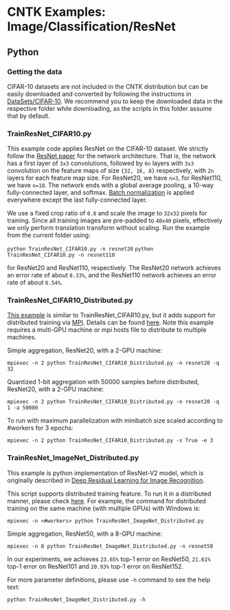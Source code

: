 # CNTK Examples: Image/Classification/ResNet

## Python

### Getting the data

CIFAR-10 datasets are not included in the CNTK distribution but can be easily downloaded and converted by following the instructions in [DataSets/CIFAR-10](../../../DataSets/CIFAR-10). We recommend you to keep the downloaded data in the respective folder while downloading, as the scripts in this folder assume that by default.

### TrainResNet_CIFAR10.py

This example code applies ResNet on the CIFAR-10 dataset. We strictly follow the [ResNet paper](http://arxiv.org/abs/1512.03385) for the network architecture. That is, the network has a first layer of `3x3` convolutions, followed by `6n` layers with `3x3` convolution on the feature maps of size `{32, 16, 8}` respectively, with `2n` layers for each feature map size. For ResNet20, we have `n=3`, for ResNet110, we have `n=18`. The network ends with a global average pooling, a 10-way fully-connected layer, and softmax. [Batch normalization](https://arxiv.org/abs/1502.03167) is applied everywhere except the last fully-connected layer.

We use a fixed crop ratio of `0.8` and scale the image to `32x32` pixels for training. Since all training images are pre-padded to `40x40` pixels, effectively we only perform translation transform without scaling. Run the example from the current folder using:

`python TrainResNet_CIFAR10.py -n resnet20`
`python TrainResNet_CIFAR10.py -n resnet110`

for ResNet20 and ResNet110, respectively. The ResNet20 network achieves an error rate of about `8.33%`, and the ResNet110 network achieves an error rate of about `6.54%`.

### TrainResNet_CIFAR10_Distributed.py

[This example](./TrainResNet_CIFAR10_Distributed.py) is similar to TrainResNet_CIFAR10.py, but it adds support for distributed training via [MPI](https://en.wikipedia.org/wiki/Message_Passing_Interface). Details can be found [here](https://docs.microsoft.com/en-us/cognitive-toolkit/Multiple-GPUs-and-machines).
Note this example requires a multi-GPU machine or mpi hosts file to distribute to multiple machines.

Simple aggregation, ResNet20, with a 2-GPU machine:

`mpiexec -n 2 python TrainResNet_CIFAR10_Distributed.py -n resnet20 -q 32`

Quantized 1-bit aggregation with 50000 samples before distributed, ResNet20, with a 2-GPU machine:

`mpiexec -n 2 python TrainResNet_CIFAR10_Distributed.py -n resnet20 -q 1 -a 50000`

To run with maximum parallelization with minibatch size scaled according to #workers for 3 epochs:

`mpiexec -n 2 python TrainResNet_CIFAR10_Distributed.py -s True -e 3`

### TrainResNet_ImageNet_Distributed.py

This example is python implementation of ResNet-V2 model, which is originally described in [Deep Residual Learning for Image Recognition](https://arxiv.org/abs/1512.03385).

This script supports distributed training feature. To run it in a distributed manner, please check [here](https://docs.microsoft.com/en-us/cognitive-toolkit/Multiple-GPUs-and-machines#42-running-parallel-training-with-python). For example, the command for distributed training on the same machine (with multiple GPUs) with Windows is:

`mpiexec -n <#workers> python TrainResNet_ImageNet_Distributed.py`

Simple aggregation, ResNet50, with a 8-GPU machine:

`mpiexec -n 8 python TrainResNet_ImageNet_Distributed.py -n resnet50`

In our experiments, we achieves `23.65%` top-1 error on ResNet50, `21.61%` top-1 error on ResNet101 and `20.93%` top-1 error on ResNet152.

For more parameter definitions, please use `-h` command to see the help text:

`python TrainResNet_ImageNet_Distributed.py -h`